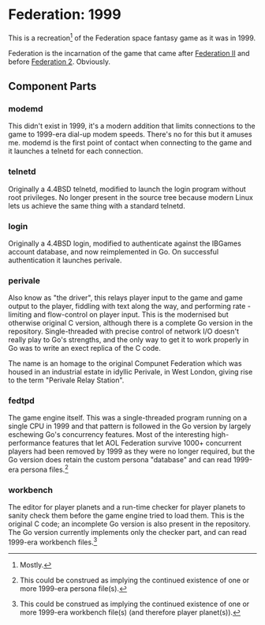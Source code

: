 # Federation: 1999

This is a recreation[^1] of the Federation space fantasy game as it was in 1999.

Federation is the incarnation of the game that came after [Federation II][wiki] and before [Federation 2][wiki]. Obviously.

[wiki]: https://en.wikipedia.org/wiki/Federation_II

[^1]: Mostly.

## Component Parts

### modemd

This didn't exist in 1999, it's a modern addition that limits connections to the game to 1999-era dial-up modem speeds. There's no for this but it amuses me. modemd is the first point of contact when connecting to the game and it launches a telnetd for each connection.

### telnetd

Originally a 4.4BSD telnetd, modified to launch the login program without root privileges. No longer present in the source tree because modern Linux lets us achieve the same thing with a standard telnetd.

### login

Originally a 4.4BSD login, modified to authenticate against the IBGames account database, and now reimplemented in Go. On successful authentication it launches perivale.

### perivale

Also know as "the driver", this relays player input to the game and game output to the player, fiddling with text along the way, and performing rate -limiting and flow-control on player input. This is the modernised but otherwise original C version, although there is a complete Go version in the repository. Single-threaded with precise control of network I/O doesn't really play to Go's strengths, and the only way to get it to work properly in Go was to write an exect replica of the C code.

The name is an homage to the original Compunet Federation which was housed in an industrial estate in idyllic Perivale, in West London, giving rise to the term "Perivale Relay Station".

### fedtpd

The game engine itself. This was a single-threaded program running on a single CPU in 1999  and that pattern is followed in the Go version by largely eschewing Go's concurrency features. Most of the interesting high-performance features that let AOL Federation survive 1000+ concurrent players had been removed by 1999 as they were no longer required, but the Go version does retain the custom persona "database" and can read 1999-era persona files.[^2]

[^2]: This could be construed as implying the continued existence of one or more 1999-era persona file(s).

### workbench

The editor for player planets and a run-time checker for player planets to sanity check them before the game engine tried to load them. This is the original C code; an incomplete Go version is also present in the repository. The Go version currently implements only the checker part, and can read 1999-era workbench files.[^3]

[^3]: This could be construed as implying the continued existence of one or more 1999-era workbench file(s) (and therefore player planet(s)).
